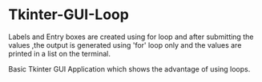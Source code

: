 # Tkinter-GUI-Loop
Labels and Entry boxes are created using for loop and after submitting the values ,the output is generated using 'for' loop only and the values are printed in a list on the terminal.

Basic Tkinter GUI Application which shows the advantage of using loops.
